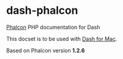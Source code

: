 dash-phalcon
============

[Phalcon](http://phalconphp.com) PHP documentation for Dash

This docset is to be used with [Dash for Mac](http://kapeli.com/dash).

Based on Phalcon version **1.2.6**
